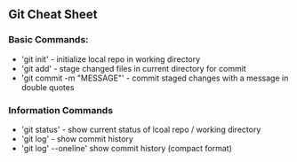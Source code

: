 ## Git Cheat Sheet

### Basic Commands:

* 'git init' - initialize local repo in working directory
* 'git add' - stage changed files in current directory for commit
* 'git commit -m "MESSAGE"' - commit staged changes with a message in double quotes

### Information Commands
* 'git status' - show current status of lcoal repo / working directory
* 'git log' - show commit history
* 'git log' --oneline' show commit history (compact format)
